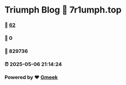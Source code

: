 # Triumph Blog :link: 7r1umph.top 
### :page_facing_up: [62](7r1umph.top/tag.html) 
### :speech_balloon: 0 
### :hibiscus: 829736 
### :alarm_clock: 2025-05-06 21:14:24 
### Powered by :heart: [Gmeek](https://github.com/Meekdai/Gmeek)
